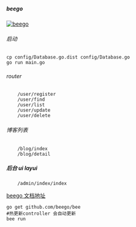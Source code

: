 ##### beego

[![beego](https://img.shields.io/badge/go-beego-blue)](https://github.com/astaxie/beego)

###### 启动

```
cp config/Database.go.dist config/Database.go
go run main.go
```

###### router

```
    /user/register
    /user/find
    /user/list
    /user/update
    /user/delete
```

###### 博客列表
```
    /blog/index
    /blog/detail
```

##### 后台 ui layui
```
    /admin/index/index
```

[beego 文档地址](https://beego.me/docs/install/bee.md)

```安装 bee 工具
go get github.com/beego/bee
#热更新controller 会自动更新
bee run
```